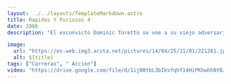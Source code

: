 ```yaml
---
layout: ../../layouts/TemplateMarkdown.astro
title: Rapidos Y Furiosos 4
date: 2006
description: "El exconvicto Dominic Toretto se une a su viejo adversario, Brian O'Conner, que ahora trabaja para el FBI en Los Ángeles, con el fin de infiltrarse en una organización criminal que se dedica a introducir heroína en la ciudad."

image:
  url: "https://es.web.img3.acsta.net/pictures/14/04/25/11/01/221261.jpg"
  alt: ${title}
tags: ["Carreras", " Accion"]
video: "https://drive.google.com/file/d/1ijN0tbL3bIkvfqhf14HiPKhwhh0YDJp_/preview"
---
```

